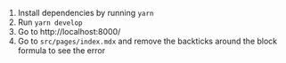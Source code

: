 1. Install dependencies by running `yarn`
2. Run `yarn develop`
3. Go to http://localhost:8000/
4. Go to `src/pages/index.mdx` and remove the backticks around the block formula to see the error
